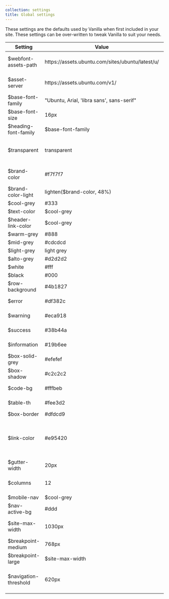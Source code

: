 ```yaml
---
collection: settings
title: Global settings
---
```


These settings are the defaults used by Vanilla when first included in your site. These settings can be over-written to tweak Vanilla to suit your needs.
<table>
  <thead>
    <tr>
      <th>Setting</th>
      <th>Value</th>
      <th>Notes</th>
    </tr>
  </thead>
  <tbody>
    <tr>
      <td>$webfont-assets-path</td>
      <td>https://assets.ubuntu.com/sites/ubuntu/latest/u/</td>
      <td>assets database path</td>
    </tr>
    <tr>
      <td>$asset-server</td>
      <td>https://assets.ubuntu.com/v1/</td>
      <td>assets server address</td>
    </tr>
    <tr>
      <td>$base-font-family</td>
      <td>"Ubuntu, Arial, 'libra sans', sans-serif"</td>
      <td>Base font family</td>
    </tr>
    <tr>
      <td>$base-font-size</td>
      <td>16px</td>
      <td>Base font size</td>
    </tr>
    <tr>
      <td>$heading-font-family</td>
      <td>$base-font-family</td>
      <td>Heading font family</td>
    </tr>
    <tr>
      <td>$transparent</td>
      <td>transparent</td>
      <td>transparent to use throughout the site</td>
    </tr>
    <tr>
      <td>$brand-color</td>
      <td>#f7f7f7</td>
      <td>the theme's core brand colour</td>
    </tr>
    <tr>
      <td>$brand-color-light</td>
      <td>lighten($brand-color, 48%)</td>
      <td>light brand colour</td>
    </tr>
    <tr>
      <td>$cool-grey</td>
      <td>#333</td>
      <td>cool grey</td>
    </tr>
    <tr>
      <td>$text-color</td>
      <td>$cool-grey</td>
      <td>text colour</td>
    </tr>
    <tr>
      <td>$header-link-color</td>
      <td>$cool-grey</td>
      <td>header link colour</td>
    </tr>
    <tr>
      <td>$warm-grey</td>
      <td>#888</td>
      <td>warm grey</td>
    </tr>
    <tr>
      <td>$mid-grey</td>
      <td>#cdcdcd</td>
      <td>mid grey</td>
    </tr>
    <tr>
      <td>$light-grey</td>
      <td>light grey</td>
      <td>light grey</td>
    </tr>
    <tr>
      <td>$alto-grey</td>
      <td>#d2d2d2</td>
      <td>alto grey</td>
    </tr>
    <tr>
      <td>$white</td>
      <td>#fff</td>
      <td>white</td>
    </tr>
    <tr>
      <td>$black</td>
      <td>#000</td>
      <td>black</td>
    </tr>
    <tr>
      <td>$row-background</td>
      <td>#4b1827</td>
      <td>row background</td>
    </tr>
    <tr>
      <td>$error</td>
      <td>#df382c</td>
      <td>error notifications</td>
    </tr>
    <tr>
      <td>$warning</td>
      <td>#eca918</td>
      <td>warning notifications</td>
    </tr>
    <tr>
      <td>$success</td>
      <td>#38b44a</td>
      <td>success notifications</td>
    </tr>
    <tr>
      <td>$information</td>
      <td>#19b6ee</td>
      <td>information notifications</td>
    </tr>
    <tr>
      <td>$box-solid-grey</td>
      <td>#efefef</td>
      <td>Box solid grey</td>
    </tr>
    <tr>
      <td>$box-shadow</td>
      <td>#c2c2c2</td>
      <td>Box shadows</td>
    </tr>
    <tr>
      <td>$code-bg</td>
      <td>#fffbeb</td>
      <td>code backgrounds</td>
    </tr>
    <tr>
      <td>$table-th</td>
      <td>#fee3d2</td>
      <td>table header backgrounds</td>
    </tr>    
    <tr>
      <td>$box-border</td>
      <td>#dfdcd9</td>
      <td>box borders</td>
    </tr>    
    <tr>
      <td>$link-color</td>
      <td>#e95420</td>
      <td>This is the global link color, mainly used for links in content</td>
    </tr>    
    <tr>
      <td>$gutter-width</td>
      <td>20px</td>
      <td>gutter width</td>
    </tr>    
    <tr>
      <td>$columns</td>
      <td>12</td>
      <td>number of columns in the grid</td>
    </tr>    
    <tr>
      <td>$mobile-nav</td>
      <td>$cool-grey</td>
      <td>mobile nav</td>
    </tr>    
    <tr>
      <td>$nav-active-bg</td>
      <td>#ddd</td>
      <td>nav active background</td>
    </tr>
    <tr>
      <td>$site-max-width</td>
      <td>1030px</td>
      <td>site maximum width</td>
    </tr>    
    <tr>
      <td>$breakpoint-medium</td>
      <td>768px</td>
      <td>Medium breakpoint</td>
    </tr>    
    <tr>
      <td>$breakpoint-large</td>
      <td>$site-max-width</td>
      <td>Large breakpoint</td>
    </tr>    
    <tr>
      <td>$navigation-threshold</td>
      <td>620px</td>
      <td>Threshold to switch to small screen navigation</td>
    </tr>

  </tbody>
</table>
